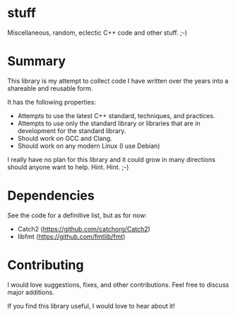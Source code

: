 # stuff

Miscellaneous, random, eclectic C++ code and other stuff. ;-)

# Summary

This library is my attempt to collect code I have written over the years into
a shareable and reusable form.

It has the following properties:
* Attempts to use the latest C++ standard, techniques, and practices.
* Attempts to use only the standard library or libraries that are in development
for the standard library.
* Should work on GCC and Clang.
* Should work on any modern Linux (I use Debian)

I really have no plan for this library and it could grow in many directions
should anyone want to help. Hint. Hint. ;-)

# Dependencies

See the code for a definitive list, but as for now:
* Catch2 (https://github.com/catchorg/Catch2)
* libfmt (https://github.com/fmtlib/fmt)

# Contributing

I would love suggestions, fixes, and other contributions. Feel free to discuss
major additions.

If you find this library useful, I would love to hear about it!

